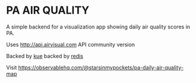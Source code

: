 # PA AIR QUALITY
A simple backend for a visualization app showing daily air quality scores in PA.

Uses http://api.airvisual.com API community version

Backed by [kue](https://github.com/Automattic/kue) backed by [redis](https://redis.io/)

Visit https://observablehq.com/@starsinmypockets/pa-daily-air-quality-map
